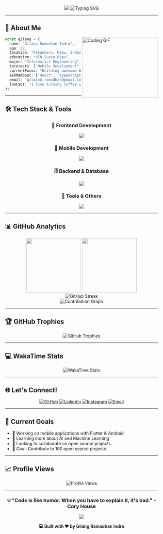 <div align="center">
  
  <!-- Animated Header -->
  <img src="https://capsule-render.vercel.app/api?type=waving&color=gradient&customColorList=12,20,28&height=200&section=header&text=Hi%20There!%20I'm%20Gilang%20👋&fontSize=50&fontColor=ffffff&animation=fadeIn&fontAlignY=40&desc=Some%20call%20me%20Lang!&descAlignY=60&descSize=18" />
  
  <!-- Typing Animation -->
  <img src="https://readme-typing-svg.demolab.com?font=Fira+Code&size=22&duration=3000&pause=1000&color=36BCF7&center=true&vCenter=true&width=600&lines=Informatics+Engineering+Student;Mobile+Development+Enthusiast;AI+%26+Technology+Lover;Always+Learning+New+Things!" alt="Typing SVG" />
  
</div>

---

## 🚀 About Me

<img align="right" alt="Coding GIF" height="200" width="250" src="https://cdn.dribbble.com/users/1162077/screenshots/3848914/programmer.gif" />

```typescript
const gilang = {
  name: "Gilang Ramadhan Indra",
  age: 22,
  location: "Pekanbaru, Riau, Indonesia",
  education: "UIN Suska Riau",
  major: "Informatics Engineering",
  interests: ["Mobile Development", "Artificial Intelligence", "Web Development"],
  currentFocus: "Building awesome Web apps with React & NodeJS",
  askMeAbout: ["React", "Typescript", "React", "NodeJS", "Tech in general"],
  email: "gilaind.ramadhan@gmail.com",
  funFact: "I love turning coffee into code ☕️→💻"
};
```

---

## 🛠️ Tech Stack & Tools

<div align="center">

### 🎨 Frontend Development
<p>
  <img src="https://skillicons.dev/icons?i=html,css,js,ts,react,tailwind,vite,figma&theme=dark" />
</p>

### 📱 Mobile Development
<p>
  <img src="https://skillicons.dev/icons?i=flutter,dart,kotlin,java,firebase&theme=dark" />
</p>

### 🗄️ Backend & Database
<p>
  <img src="https://skillicons.dev/icons?i=php,mysql,postgresql,prisma,nodejs,express&theme=dark" />
</p>

### 🧰 Tools & Others
<p>
  <img src="https://skillicons.dev/icons?i=git,github,vscode,postman,docker&theme=dark" />
</p>

</div>

---

## 📊 GitHub Analytics

<div align="center">
  <img height="180em" src="https://github-readme-stats.vercel.app/api?username=gindra-o7&show_icons=true&theme=tokyonight&include_all_commits=true&count_private=true&hide_border=true&bg_color=0D1117&title_color=58A6FF&text_color=C9D1D9&icon_color=58A6FF"/>
  <img height="180em" src="https://github-readme-stats.vercel.app/api/top-langs/?username=gindra-o7&layout=compact&langs_count=8&theme=tokyonight&hide_border=true&bg_color=0D1117&title_color=58A6FF&text_color=C9D1D9"/>
</div>

<div align="center">
  <img src="https://streak-stats.demolab.com?user=gindra-o7&theme=tokyonight&hide_border=true&background=0D1117&stroke=58A6FF&ring=58A6FF&fire=FF6B6B&currStreakLabel=C9D1D9&sideNums=C9D1D9&currStreakNum=58A6FF&dates=8B949E&sideLabels=C9D1D9" alt="GitHub Streak" />
</div>

<div align="center">
  <img src="https://github-readme-activity-graph.vercel.app/graph?username=gindra-o7&theme=tokyo-night&hide_border=true&bg_color=0D1117&color=58A6FF&line=58A6FF&point=FF6B6B" alt="Contribution Graph" />
</div>

---

## 🏆 GitHub Trophies

<div align="center">
  <img src="https://github-profile-trophy.vercel.app/?username=gindra-o7&theme=tokyonight&no-frame=true&row=1&column=7&margin-h=15&margin-w=5" alt="GitHub Trophies" />
</div>

---

## 💻 WakaTime Stats

<div align="center">
  <img src="https://github-readme-stats.vercel.app/api/wakatime?username=Gindra_o7&theme=tokyonight&hide_border=true&bg_color=0D1117&title_color=58A6FF&text_color=C9D1D9&layout=compact&custom_title=This%20Week%20I%20Spent%20My%20Time%20On" alt="WakaTime Stats" />
</div>

---

## 🌐 Let's Connect!

<div align="center">
  
  [![GitHub](https://img.shields.io/badge/GitHub-000000?style=for-the-badge&logo=github&logoColor=white)](https://github.com/gindra-o7)
  [![LinkedIn](https://img.shields.io/badge/LinkedIn-0077B5?style=for-the-badge&logo=linkedin&logoColor=white)](https://linkedin.com/in/gilang-ramadhan-indra)
  [![Instagram](https://img.shields.io/badge/Instagram-E4405F?style=for-the-badge&logo=instagram&logoColor=white)](https://instagram.com/gilanginr_)
  [![Email](https://img.shields.io/badge/Email-D14836?style=for-the-badge&logo=gmail&logoColor=white)](mailto:gilaind.ramadhan@gmail.com)
  
</div>

---

## 🎯 Current Goals

- 🔭 Working on mobile applications with Flutter & Android
- 🌱 Learning more about AI and Machine Learning
- 👯 Looking to collaborate on open source projects
- 🎯 Goal: Contribute to 100 open source projects

---

## 📈 Profile Views

<div align="center">
  <img src="https://komarev.com/ghpvc/?username=gindra-o7&style=for-the-badge&color=blueviolet" alt="Profile Views" />
</div>

---

<div align="center">
  
  ### 💡 "Code is like humor. When you have to explain it, it's bad." - Cory House
  
  <img src="https://capsule-render.vercel.app/api?type=waving&color=gradient&customColorList=12,20,28&height=100&section=footer" />
  
  **💻 Built with ❤️ by Gilang Ramadhan Indra**
  
</div>
